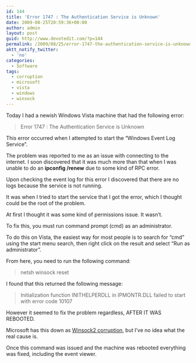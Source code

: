 ```yaml
---
id: 144
title: 'Error 1747 : The Authentication Service is Unknown'
date: 2009-08-25T20:59:36+00:00
author: admin
layout: post
guid: http://www.devotedit.com/?p=144
permalink: /2009/08/25/error-1747-the-authentication-service-is-unknown/
aktt_notify_twitter:
  - 'no'
categories:
  - Software
tags:
  - corruption
  - microsoft
  - vista
  - windows
  - winsock
---
```

Today I had a newish Windows Vista machine that had the following error:

> Error 1747 : The Authentication Service is Unknown

This error occurred when I attempted to start the &#8220;Windows Event Log Service&#8221;.

<!--more-->

The problem was reported to me as an issue with connecting to the internet. I soon discovered that it was much more than that when I was unable to do an **ipconfig /renew** due to some kind of RPC error.

Upon checking the event log for this error I discovered that there are no logs because the service is not running.

It was when I tried to start the service that I got the error, which I thought could be the root of the problem.

At first I thought it was some kind of permissions issue. It wasn&#8217;t.

To fix this, you must run command prompt (cmd) as an administrator.

To do this on Vista, the easiest way for most people is to search for &#8220;cmd&#8221; using the start menu search, then right click on the result and select &#8220;Run as administrator&#8221;.

From here, you need to run the following command:

> netsh winsock reset

I found that this returned the following message:

> Initialization function INITHELPERDLL in IPMONTR.DLL failed to start with error code 10107

However it seemed to fix the problem regardless, AFTER IT WAS REBOOTED.

Microsoft has this down as [Winsock2 corruption](http://support.microsoft.com/kb/811259), but I&#8217;ve no idea what the real cause is.

Once this command was issued and the machine was rebooted everything was fixed, including the event viewer.

<div id="_mcePaste" style="overflow: hidden; position: absolute; left: -10000px; top: 0px; width: 1px; height: 1px;">
  <h1>
    <span>Error 1747 : The Authentication Service is Unknown</span>
  </h1>
</div>